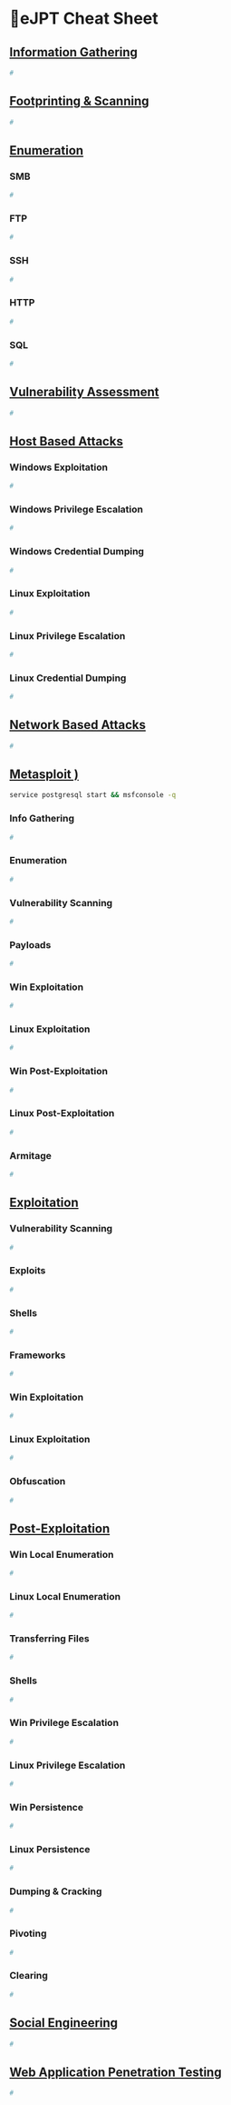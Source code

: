 # 📜eJPT Cheat Sheet

## [Information Gathering](assessment-methodologies/1-info-gathering.md)

```bash
#
```

## [Footprinting & Scanning](assessment-methodologies/2-footprint-scan.md)

```bash
#
```



## [Enumeration](assessment-methodologies/3-enumeration.md)

### SMB

```bash
#
```

### FTP

```bash
#
```

### SSH

```bash
#
```

### HTTP

```bash
#
```

### SQL

```bash
#
```



## [Vulnerability Assessment](assessment-methodologies/4-va.md)

```bash
#
```





## [Host Based Attacks](hostnetwork-penetration-testing/1-system-attack.md)

### Windows Exploitation

```bash
#
```

### Windows Privilege Escalation

```bash
#
```

### Windows Credential Dumping

```bash
#
```

### Linux Exploitation

```bash
#
```

### Linux Privilege Escalation

```bash
#
```

### Linux Credential Dumping

```bash
#
```

## [Network Based Attacks](hostnetwork-penetration-testing/2-network-attack.md)

```bash
#
```

## [Metasploit )](hostnetwork-penetration-testing/3-metasploit.md)

```bash
service postgresql start && msfconsole -q
```

### Info Gathering

```bash
#
```

### Enumeration

```bash
#
```

### Vulnerability Scanning

```bash
#
```

### Payloads

```bash
#
```

### Win Exploitation

```bash
#
```

### Linux Exploitation

```bash
#
```

### Win Post-Exploitation

```bash
#
```

### Linux Post-Exploitation

```bash
#
```

### Armitage

```bash
#
```

## [Exploitation](hostnetwork-penetration-testing/4-exploitation.md)

### Vulnerability Scanning

```bash
#
```

### Exploits

```bash
#
```

### Shells

```bash
#
```

### Frameworks

```bash
#
```

### Win Exploitation

```bash
#
```

### Linux Exploitation

```bash
#
```

### Obfuscation

```bash
#
```

## [Post-Exploitation](hostnetwork-penetration-testing/5-post-exploit.md)

### Win Local Enumeration

```bash
#
```

### Linux Local Enumeration

```bash
#
```

### Transferring Files

```bash
#
```

### Shells

```bash
#
```

### Win Privilege Escalation

```bash
#
```

### Linux Privilege Escalation

```bash
#
```

### Win Persistence

```bash
#
```

### Linux Persistence

```bash
#
```

### Dumping & Cracking

```bash
#
```

### Pivoting

```bash
#
```

### Clearing

```bash
#
```

## [Social Engineering](hostnetwork-penetration-testing/6-social-engineer.md)

```bash
#
```



## [Web Application Penetration Testing](webapp-penetration-testing/1-webapp-http.md)

```bash
#
```
